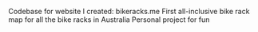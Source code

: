 Codebase for website I created: bikeracks.me
First all-inclusive bike rack map for all the bike racks in Australia
Personal project for fun

